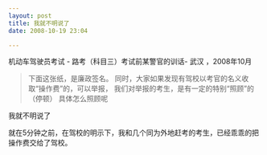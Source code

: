 ```yaml
---
layout: post
title: 我就不明说了
date: 2008-10-19 23:04

---
```

机动车驾驶员考试 - 路考（科目三）考试前某警官的训话- 武汉 ，2008年10月

>下面这张纸，是廉政签名。
>同时，大家如果发现有驾校以考官的名义收取“操作费”的，可以举报，
>我们对举报的考生，是有一定的特别“照顾”的 （停顿）
>具体怎么照顾呢
>
我就不明说了


就在5分钟之前，在驾校的明示下，我和几个同为外地赶考的考生，已经乖乖的把操作费交给了驾校。
